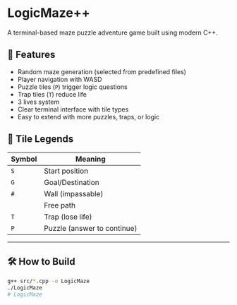 # LogicMaze++

A terminal-based maze puzzle adventure game built using modern C++.

## 🚀 Features

- Random maze generation (selected from predefined files)
- Player navigation with WASD
- Puzzle tiles (`P`) trigger logic questions
- Trap tiles (`T`) reduce life
- 3 lives system
- Clear terminal interface with tile types
- Easy to extend with more puzzles, traps, or logic

## 🧩 Tile Legends

| Symbol | Meaning            |
|--------|--------------------|
| `S`    | Start position     |
| `G`    | Goal/Destination   |
| `#`    | Wall (impassable)  |
| ` `    | Free path          |
| `T`    | Trap (lose life)   |
| `P`    | Puzzle (answer to continue)

---

## 🛠️ How to Build

```bash
g++ src/*.cpp -o LogicMaze
./LogicMaze
#   L o g i c M a z e  
 